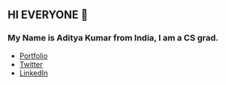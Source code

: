 ## HI EVERYONE 👋
### My Name is Aditya Kumar from India, I am a CS grad.
- [Portfolio](https://aditya.webhop.me)
- [Twitter](https://x.com/dev_bhumihar69)
- [LinkedIn](https://www.linkedin.com/in/aditya-kumar-6882b2308/)
